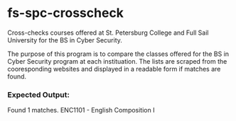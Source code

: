 # fs-spc-crosscheck
Cross-checks courses offered at St. Petersburg College and Full Sail University for the BS in Cyber Security.

The purpose of this program is to compare the classes offered for the BS in Cyber Security program at each instituation. The lists are scraped from the cooresponding websites and displayed in a readable form if matches are found.

### Expected Output:
  Found 1 matches.
  ENC1101 - English Composition I
